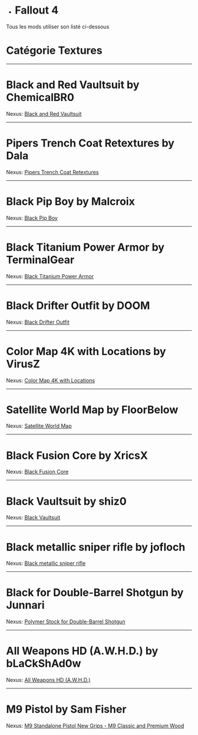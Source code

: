 - <h1> <a name="user-content-html" class="anchor" href="#DIABLOxMJ" aria-hidden="true"><span class="octicon octicon-link"></span></a>Fallout 4</h1>

Tous les mods utiliser son listé ci-dessous

<h1> <a name="user-content-html" class="anchor" href="#DIABLOxMJ" aria-hidden="true"><span class="octicon octicon-link"></span></a>Catégorie Textures</h1>

------------------------------------------------------------------------------------------------------------ 

<h1> <a name="user-content-html" class="anchor" href="#DIABLOxMJ" aria-hidden="true"><span class="octicon octicon-link"></span></a>Black and Red Vaultsuit by ChemicalBR0</h1>

Nexus: <a href="http://www.nexusmods.com/fallout4/mods/3522/?" target="_blank">Black and Red Vaultsuit</a>

-----------

<h1> <a name="user-content-html" class="anchor" href="#DIABLOxMJ" aria-hidden="true"><span class="octicon octicon-link"></span></a>Pipers Trench Coat Retextures by Dala</h1>

Nexus: <a href="http://www.nexusmods.com/fallout4/mods/2459/?" target="_blank">Pipers Trench Coat Retextures</a>

-----------

<h1> <a name="user-content-html" class="anchor" href="#DIABLOxMJ" aria-hidden="true"><span class="octicon octicon-link"></span></a>Black Pip Boy by Malcroix</h1>

Nexus: <a href="http://www.nexusmods.com/fallout4/mods/268/?" target="_blank">Black Pip Boy</a>

-----------

<h1> <a name="user-content-html" class="anchor" href="#DIABLOxMJ" aria-hidden="true"><span class="octicon octicon-link"></span></a>Black Titanium Power Armor by TerminalGear</h1>

Nexus: <a href="http://www.nexusmods.com/fallout4/mods/4233/?" target="_blank">Black Titanium Power Armor</a>

-----------

<h1> <a name="user-content-html" class="anchor" href="#DIABLOxMJ" aria-hidden="true"><span class="octicon octicon-link"></span></a>Black Drifter Outfit by DOOM</h1>

Nexus: <a href="http://www.nexusmods.com/fallout4/mods/7376/?" target="_blank">Black Drifter Outfit</a>

-----------

<h1> <a name="user-content-html" class="anchor" href="#DIABLOxMJ" aria-hidden="true"><span class="octicon octicon-link"></span></a>Color Map 4K with Locations by VirusZ</h1>

Nexus: <a href="http://www.nexusmods.com/fallout4/mods/7169/?" target="_blank">Color Map 4K with Locations</a>

-----------

<h1> <a name="user-content-html" class="anchor" href="#DIABLOxMJ" aria-hidden="true"><span class="octicon octicon-link"></span></a>Satellite World Map by FloorBelow</h1>

Nexus: <a href="http://www.nexusmods.com/fallout4/mods/8989/?" target="_blank">Satellite World Map</a>

-----------

<h1> <a name="user-content-html" class="anchor" href="#DIABLOxMJ" aria-hidden="true"><span class="octicon octicon-link"></span></a>Black Fusion Core by XricsX</h1>

Nexus: <a href="http://www.nexusmods.com/fallout4/mods/6498/?" target="_blank">Black Fusion Core</a>

-----------

<h1> <a name="user-content-html" class="anchor" href="#DIABLOxMJ" aria-hidden="true"><span class="octicon octicon-link"></span></a>Black Vaultsuit by shiz0</h1>

Nexus: <a href="http://www.nexusmods.com/fallout4/mods/419/?" target="_blank">Black Vaultsuit</a>

-----------

<h1> <a name="user-content-html" class="anchor" href="#DIABLOxMJ" aria-hidden="true"><span class="octicon octicon-link"></span></a>Black metallic sniper rifle by jofloch</h1>

Nexus: <a href="http://www.nexusmods.com/fallout4/mods/7810/?" target="_blank">Black metallic sniper rifle</a>

-----------

<h1> <a name="user-content-html" class="anchor" href="#DIABLOxMJ" aria-hidden="true"><span class="octicon octicon-link"></span></a>Black for Double-Barrel Shotgun by Junnari</h1>

Nexus: <a href="http://www.nexusmods.com/fallout4/mods/8622/?" target="_blank">Polymer Stock for Double-Barrel Shotgun</a>

-----------

<h1> <a name="user-content-html" class="anchor" href="#DIABLOxMJ" aria-hidden="true"><span class="octicon  octicon-link"></span></a>All Weapons HD (A.W.H.D.) by bLaCkShAd0w</h1>

Nexus: <a href="http://www.nexusmods.com/fallout4/mods/8556/?" target="_blank">All Weapons HD (A.W.H.D.)</a>

-----------

<h1> <a name="user-content-html" class="anchor" href="#DIABLOxMJ" aria-hidden="true"><span class="octicon   octicon-link"></span></a>M9  Pistol by Sam Fisher</h1>

Nexus: <a href="http://www.nexusmods.com/fallout4/mods/8792/?" target="_blank">M9 Standalone Pistol New Grips - M9 Classic and Premium Wood</a>
